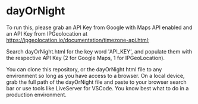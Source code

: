 # dayOrNight

To run this, please grab an API Key from Google with Maps API enabled and an API Key from IPGeolocation at https://ipgeolocation.io/documentation/timezone-api.html;

Search dayOrNight.html for the key word 'API_KEY', and populate them with the respective API Key (2 for Google Maps, 1 for IPGeoLocation).

You can clone this repository, or the dayOrNight html file to any environment so long as you have access to a browser. On a local device, grab the full path of the dayOrNight file and paste to your browser search bar or use tools like LiveServer for VSCode. You know best what to do in a production environment.

